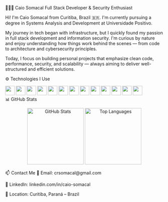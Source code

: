 👨🏻‍💻 Caio Somacal
Full Stack Developer & Security Enthusiast

Hi! I'm Caio Somacal from Curitiba, Brazil 🇧🇷. I'm currently pursuing a degree in Systems Analysis and Development at Universidade Positivo.

My journey in tech began with infrastructure, but I quickly found my passion in full stack development and information security. I'm curious by nature and enjoy understanding how things work behind the scenes — from code to architecture and cybersecurity principles.

Today, I focus on building personal projects that emphasize clean code, performance, security, and scalability — always aiming to deliver well-structured and efficient solutions.

⚙️ Technologies I Use
<div> <img src="https://cdn.jsdelivr.net/gh/devicons/devicon/icons/javascript/javascript-original.svg" width="30" /> <img src="https://cdn.jsdelivr.net/gh/devicons/devicon/icons/react/react-original.svg" width="30" /> <img src="https://cdn.jsdelivr.net/gh/devicons/devicon/icons/nodejs/nodejs-original.svg" width="30" /> <img src="https://cdn.jsdelivr.net/gh/devicons/devicon/icons/python/python-original.svg" width="30" /> <img src="https://cdn.jsdelivr.net/gh/devicons/devicon/icons/java/java-original.svg" width="30" /> <img src="https://cdn.jsdelivr.net/gh/devicons/devicon/icons/php/php-original.svg" width="30" /> <img src="https://cdn.jsdelivr.net/gh/devicons/devicon/icons/csharp/csharp-original.svg" width="30" /> <img src="https://cdn.jsdelivr.net/gh/devicons/devicon/icons/go/go-original.svg" width="30" /> <img src="https://cdn.jsdelivr.net/gh/devicons/devicon/icons/kotlin/kotlin-original.svg" width="30" /> <img src="https://cdn.jsdelivr.net/gh/devicons/devicon/icons/mysql/mysql-original.svg" width="30" /> <img src="https://cdn.jsdelivr.net/gh/devicons/devicon/icons/postgresql/postgresql-original.svg" width="30" /> <img src="https://cdn.jsdelivr.net/gh/devicons/devicon/icons/git/git-original.svg" width="30" /> <img src="https://cdn.jsdelivr.net/gh/devicons/devicon/icons/linux/linux-original.svg" width="30" /> </div>
📊 GitHub Stats
<p align="center"> <img alt="GitHub Stats" height="180" src="https://github-readme-stats.vercel.app/api?username=CaioSomacal&show_icons=true&theme=tokyonight&locale=en" />
<img alt="Top Languages" height="180" src="https://github-readme-stats.vercel.app/api/top-langs/?username=CaioSomacal&layout=compact&theme=tokyonight&langs_count=8" />

</p>
📫 Contact Me
📧 Email: crsomacal@gmail.com

💼 LinkedIn: linkedin.com/in/caio-somacal

📍 Location: Curitiba, Paraná – Brazil
